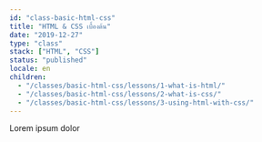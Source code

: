 ```yaml
---
id: "class-basic-html-css"
title: "HTML & CSS เบื้องต้น"
date: "2019-12-27"
type: "class"
stack: ["HTML", "CSS"]
status: "published"
locale: en
children:
  - "/classes/basic-html-css/lessons/1-what-is-html/"
  - "/classes/basic-html-css/lessons/2-what-is-css/"
  - "/classes/basic-html-css/lessons/3-using-html-with-css/"
---
```


Lorem ipsum dolor